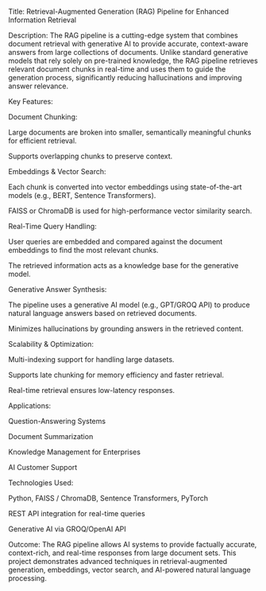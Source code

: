  Title: Retrieval-Augmented Generation (RAG) Pipeline for Enhanced Information Retrieval

Description:
The RAG pipeline is a cutting-edge system that combines document retrieval with generative AI to provide accurate, context-aware answers from large collections of documents. Unlike standard generative models that rely solely on pre-trained knowledge, the RAG pipeline retrieves relevant document chunks in real-time and uses them to guide the generation process, significantly reducing hallucinations and improving answer relevance.

Key Features:

Document Chunking:

Large documents are broken into smaller, semantically meaningful chunks for efficient retrieval.

Supports overlapping chunks to preserve context.

Embeddings & Vector Search:

Each chunk is converted into vector embeddings using state-of-the-art models (e.g., BERT, Sentence Transformers).

FAISS or ChromaDB is used for high-performance vector similarity search.

Real-Time Query Handling:

User queries are embedded and compared against the document embeddings to find the most relevant chunks.

The retrieved information acts as a knowledge base for the generative model.

Generative Answer Synthesis:

The pipeline uses a generative AI model (e.g., GPT/GROQ API) to produce natural language answers based on retrieved documents.

Minimizes hallucinations by grounding answers in the retrieved content.

Scalability & Optimization:

Multi-indexing support for handling large datasets.

Supports late chunking for memory efficiency and faster retrieval.

Real-time retrieval ensures low-latency responses.

Applications:

Question-Answering Systems

Document Summarization

Knowledge Management for Enterprises

AI Customer Support

Technologies Used:

Python, FAISS / ChromaDB, Sentence Transformers, PyTorch

REST API integration for real-time queries

Generative AI via GROQ/OpenAI API

Outcome:
The RAG pipeline allows AI systems to provide factually accurate, context-rich, and real-time responses from large document sets. This project demonstrates advanced techniques in retrieval-augmented generation, embeddings, vector search, and AI-powered natural language processing.

